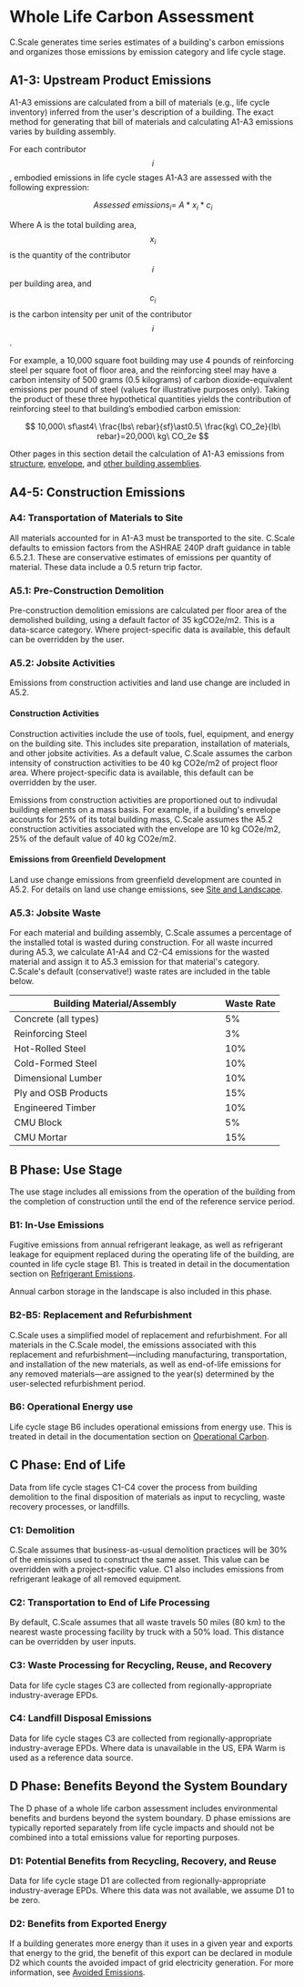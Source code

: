 # Whole Life Carbon Assessment

C.Scale generates time series estimates of a building's carbon emissions and organizes those emissions by emission category and life cycle stage.&#x20;

## A1-3: Upstream Product Emissions

A1-A3 emissions are calculated from a bill of materials (e.g., life cycle inventory) inferred from the user's description of a building. The exact method for generating that bill of materials and calculating A1-A3 emissions varies by building assembly.&#x20;

For each contributor $$i$$, embodied emissions in life cycle stages A1-A3 are assessed with the following expression:

$$
{Assessed\ emissions}_i=\ A\ast x_i\ast c_i
$$

Where A is the total building area, $$x_i$$ is the quantity of the contributor $$i$$ per building area, and $$c_i$$ is the carbon intensity per unit of the contributor $$i$$.

For example, a 10,000 square foot building may use 4 pounds of reinforcing steel per square foot of floor area, and the reinforcing steel may have a carbon intensity of 500 grams (0.5 kilograms) of carbon dioxide-equivalent emissions per pound of steel (values for illustrative purposes only). Taking the product of these three hypothetical quantities yields the contribution of reinforcing steel to that building’s embodied carbon emission:

$$
10,000\ sf\ast4\ \frac{lbs\ rebar}{sf}\ast0.5\ \frac{kg\ CO_2e}{lb\ rebar}=20,000\ kg\ CO_2e
$$

Other pages in this section detail the calculation of A1-A3 emissions from [structure](structure.md), [envelope](envelope.md), and [other building assemblies](other-building-assemblies.md).&#x20;

## A4-5: Construction Emissions

### A4: Transportation of Materials to Site

All materials accounted for in A1-A3 must be transported to the site. C.Scale defaults to emission factors from the ASHRAE 240P draft guidance in table 6.5.2.1. These are conservative estimates of emissions per quantity of material. These data include a 0.5 return trip factor.&#x20;

### A5.1: Pre-Construction Demolition

Pre-construction demolition emissions are calculated per floor area of the demolished building, using a default factor of 35 kgCO2e/m2. This is a data-scarce category. Where project-specific data is available, this default can be overridden by the user.

### A5.2: Jobsite Activities

Emissions from construction activities and land use change are included in A5.2.&#x20;

#### Construction Activities&#x20;

Construction activities include the use of tools, fuel, equipment, and energy on the building site. This includes site preparation, installation of materials, and other jobsite activities. As a default value, C.Scale assumes the carbon intensity of construction activities to be 40 kg CO2e/m2 of project floor area. Where project-specific data is available, this default can be overridden by the user.

Emissions from construction activities are proportioned out to indivudal building elements on a mass basis. For example, if a building's envelope accounts for 25% of its total building mass, C.Scale assumes the A5.2 construction activities associated with the envelope are 10 kg CO2e/m2, 25% of the default value of 40 kg CO2e/m2.&#x20;

#### Emissions from Greenfield Development

Land use change emissions from greenfield development are counted in A5.2. For details on land use change emissions, see [Site and Landscape](site-and-landscape.md).&#x20;

### A5.3: Jobsite Waste

For each material and building assembly, C.Scale assumes a percentage of the installed total is wasted during construction. For all waste incurred during A5.3, we calculate A1-A4 and C2-C4 emissions for the wasted material and assign it to A5.3 emission for that material's category. C.Scale's default (conservative!) waste rates are included in the table below.&#x20;

<table><thead><tr><th width="355">Building Material/Assembly</th><th>Waste Rate</th></tr></thead><tbody><tr><td>Concrete (all types)</td><td>5%</td></tr><tr><td>Reinforcing Steel</td><td>3%</td></tr><tr><td>Hot-Rolled Steel</td><td>10%</td></tr><tr><td>Cold-Formed Steel</td><td>10%</td></tr><tr><td>Dimensional Lumber</td><td>10%</td></tr><tr><td>Ply and OSB Products</td><td>15%</td></tr><tr><td>Engineered Timber</td><td>10%</td></tr><tr><td>CMU Block</td><td>5%</td></tr><tr><td>CMU Mortar</td><td>15%</td></tr></tbody></table>

## B Phase: Use Stage

The use stage includes all emissions from the operation of the building from the completion of construction until the end of the reference service period.&#x20;

### B1: In-Use Emissions

Fugitive emissions from annual refrigerant leakage, as well as refrigerant leakage for equipment replaced during the operating life of the building,  are counted in life cycle stage B1. This is treated in detail in the documentation section on [Refrigerant Emissions](refrigerant-emissions.md).

Annual carbon storage in the landscape is also included in this phase.

### B2-B5: Replacement and Refurbishment

C.Scale uses a simplified model of replacement and refurbishment. For all materials in the C.Scale model, the emissions associated with this replacement and refurbishment—including manufacturing, transportation, and installation of the new materials, as well as end-of-life emissions for any removed materials—are assigned to the year(s) determined by the user-selected refurbishment period.&#x20;

### B6: Operational Energy use

Life cycle stage B6 includes operational emissions from energy use. This is treated in detail in the documentation section on [Operational Carbon](operational-carbon.md).&#x20;

## C Phase: End of Life

Data from life cycle stages C1-C4 cover the process from building demolition to the final disposition of materials as input to recycling, waste recovery processes, or landfills.&#x20;

### C1: Demolition

C.Scale assumes that business-as-usual demolition practices will be 30% of the emissions used to construct the same asset. This value can be overridden with a project-specific value. C1 also includes emissions from refrigerant leakage of all removed equipment.

### C2: Transportation to End of Life Processing

By default, C.Scale assumes that all waste travels 50 miles (80 km) to the nearest waste processing facility by truck with a 50% load. This distance can be overridden by user inputs.&#x20;

### C3: Waste Processing for Recycling, Reuse, and Recovery

Data for life cycle stages C3 are collected from regionally-appropriate industry-average EPDs.

### C4: Landfill Disposal Emissions

Data for life cycle stages C3 are collected from regionally-appropriate industry-average EPDs. Where data is unavailable in the US, EPA Warm is used as a reference data source.&#x20;

## D Phase: Benefits Beyond the System Boundary

The D phase of a whole life carbon assessment includes environmental benefits and burdens beyond the system boundary. D phase emissions are typically reported separately from life cycle impacts and should not be combined into a total emissions value for reporting purposes.

### D1: Potential Benefits from Recycling, Recovery, and Reuse

Data for life cycle stage D1 are collected from regionally-appropriate industry-average EPDs. Where this data was not available, we assume D1 to be zero.&#x20;

### D2: Benefits from Exported Energy

If a building generates more energy than it uses in a given year and exports that energy to the grid, the benefit of this export can be declared in module D2 which counts the avoided impact of grid electricity generation. For more information, see [Avoided Emissions](avoided-emissions.md).
